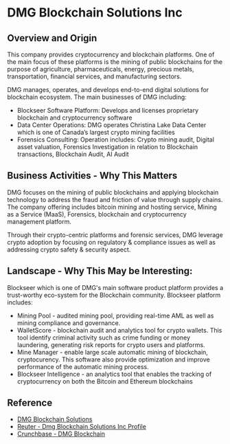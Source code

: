 # DMG Blockchain Solutions Inc

## Overview and Origin
This company provides cryptocurrency and blockchain platforms. One of the main focus of these platforms is the mining of public blockchains for the purpose of agriculture, pharmaceuticals, energy, precious metals, transportation, financial services, and manufacturing sectors.

DMG manages, operates, and develops end-to-end digital solutions for blockchain ecosystem. The main businesses of DMG including:

* Blockseer Software Platform: Develops and licenses proprietary blockchain and cryptocurrency software
* Data Center Operations: DMG operates Christina Lake Data Center which is one of Canada’s largest crypto mining facilities
* Forensics Consulting: Operation includes: Crypto mining audit, Digital asset valuation, Forensics Investigation in relation to Blockchain transactions, Blockchain Audit, AI Audit

## Business Activities - Why This Matters

DMG focuses on the mining of public blockchains and applying blockchain technology to address the fraud and friction of value through supply chains. The company offering includes bitcoin mining and hosting service, Mining as a Service (MaaS), Forensics, blockchain and cryptocurrency management platform. 

Through their crypto-centric platforms and forensic services, DMG leverage crypto adoption by focusing on regulatory & compliance issues as well as addressing crypto safety & security aspect.

## Landscape - Why This May be Interesting:

Blockseer which is one of DMG's main software product platform provides a trust-worthy eco-system for the Blockchain community. Blockseer platform includes:

* Mining Pool - audited mining pool, providing real-time AML as well as mining compliance and governance. 
* WalletScore - blockchain audit and analytics tool for crypto wallets. This tool identify criminal activity such as crime funding or money laundering, generating risk reports for crypto users and platforms.
* Mine Manager - enable large scale automatic mining of blockchain, cryptocurency. This software also provide optimization and improve performance of the automatic mining process.
* Blockseer Intelligence - an analytics tool that enables the tracking of cryptocurrency on both the Bitcoin and Ethereum blockchains

 

## Reference
* [DMG Blockchain Solutions](https://dmgblockchain.com/)
* [Reuter - Dmg Blockchain Solutions Inc Profile](https://www.reuters.com/companies/DMGI.V/profile)
* [Crunchbase - DMG Blockchain](https://www.crunchbase.com/organization/dmg-blockchain-solutions)

